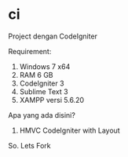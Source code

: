 # ci
Project dengan CodeIgniter

Requirement:
1. Windows 7 x64
2. RAM 6 GB
3. CodeIgniter 3
4. Sublime Text 3
5. XAMPP versi 5.6.20

Apa yang ada disini?
1. HMVC CodeIgniter with Layout

So. Lets Fork 
